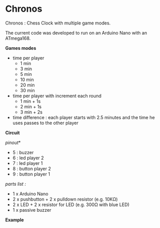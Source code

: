 # Chronos
Chronos : Chess Clock with multiple game modes.

The current code was developed to run on an Arduino Nano with an ATmega168.

**Games modes**

* time per player
  * 1 min
  * 3 min
  * 5 min
  * 10 min
  * 20 min
  * 30 min
* time per player with increment each round
  * 1 min + 1s
  * 2 min + 1s
  * 3 min + 2s
* time difference : each player starts with 2.5 minutes and the time he uses passes to the other player

**Circuit**  

*pinout**
* 5 : buzzer
* 6 : led player 2
* 7 : led player 1
* 8 : button player 2
* 9 : button player 1

*parts list :*
* 1 x Arduino Nano
* 2 x pushbutton + 2 x pulldown resistor (e.g. 10KΩ)
* 2 x LED + 2 x resistor for LED (e.g. 300Ω with blue LED)
* 1 x passive buzzer

**Example**
